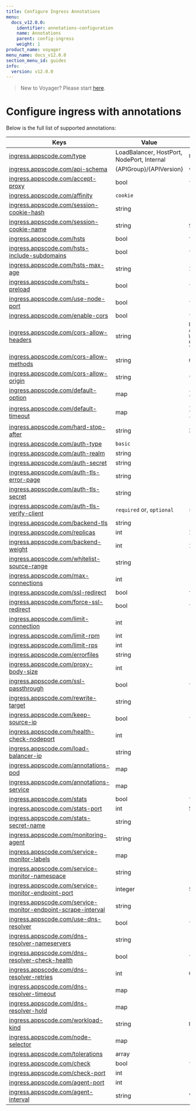 ```yaml
---
title: Configure Ingress Annotations
menu:
  docs_v12.0.0:
    identifier: annotations-configuration
    name: Annotations
    parent: config-ingress
    weight: 1
product_name: voyager
menu_name: docs_v12.0.0
section_menu_id: guides
info:
  version: v12.0.0
---
```


> New to Voyager? Please start [here](/docs/v12.0.0/concepts/overview).

# Configure ingress with annotations

Below is the full list of supported annotations:

|  Keys  |   Value   |  Default |
|--------|-----------|----------|
| [ingress.appscode.com/type](/docs/v12.0.0/concepts/README) | LoadBalancer, HostPort, NodePort, Internal | `LoadBalancer` |
| [ingress.appscode.com/api-schema](/docs/v12.0.0/concepts/overview) | {APIGroup}/{APIVersion} | `voyager.appscode.com/v1beta1` |
| [ingress.appscode.com/accept-proxy](/docs/v12.0.0/guides/ingress/configuration/accept-proxy) | bool | `false` |
| [ingress.appscode.com/affinity](/docs/v12.0.0/guides/ingress/http/sticky-session) | `cookie` | |
| [ingress.appscode.com/session-cookie-hash](/docs/v12.0.0/guides/ingress/http/sticky-session) | string | |
| [ingress.appscode.com/session-cookie-name](/docs/v12.0.0/guides/ingress/http/sticky-session) | string | `SERVERID` |
| [ingress.appscode.com/hsts](/docs/v12.0.0/guides/ingress/http/hsts) | bool | `true` |
| [ingress.appscode.com/hsts-include-subdomains](/docs/v12.0.0/guides/ingress/http/hsts) | bool | `false` |
| [ingress.appscode.com/hsts-max-age](/docs/v12.0.0/guides/ingress/http/hsts) | string | `15768000` |
| [ingress.appscode.com/hsts-preload](/docs/v12.0.0/guides/ingress/http/hsts) | bool | `false` |
| [ingress.appscode.com/use-node-port](/docs/v12.0.0/concepts/ingress-types/nodeport) | bool | `false` |
| [ingress.appscode.com/enable-cors](/docs/v12.0.0/guides/ingress/http/cors) | bool | `false` |
| [ingress.appscode.com/cors-allow-headers](/docs/v12.0.0/guides/ingress/http/cors) | string | `DNT,X-CustomHeader,Keep-Alive,User-Agent,X-Requested-With,If-Modified-Since,Cache-Control,Content-Type,Authorization` |
| [ingress.appscode.com/cors-allow-methods](/docs/v12.0.0/guides/ingress/http/cors) | string | `GET,PUT,POST,DELETE,PATCH,OPTIONS` |
| [ingress.appscode.com/cors-allow-origin](/docs/v12.0.0/guides/ingress/http/cors) | string | `*` |
| [ingress.appscode.com/default-option](/docs/v12.0.0/guides/ingress/configuration/default-options) | map | `{"http-server-close": "true", "dontlognull": "true"}` |
| [ingress.appscode.com/default-timeout](/docs/v12.0.0/guides/ingress/configuration/default-timeouts) | map | `{"connect": "5s", "server": "50s", "client": "50s", "client-fin": "50s", "tunnel": "50s"}` |
| [ingress.appscode.com/hard-stop-after](/docs/v12.0.0/guides/ingress/configuration/hard-stop-after) | string | `30s` |
| [ingress.appscode.com/auth-type](/docs/v12.0.0/guides/ingress/security/basic-auth) | `basic` | |
| [ingress.appscode.com/auth-realm](/docs/v12.0.0/guides/ingress/security/basic-auth) | string | |
| [ingress.appscode.com/auth-secret](/docs/v12.0.0/guides/ingress/security/basic-auth) | string | |
| [ingress.appscode.com/auth-tls-error-page](/docs/v12.0.0/guides/ingress/security/tls-auth) | string | |
| [ingress.appscode.com/auth-tls-secret](/docs/v12.0.0/guides/ingress/security/tls-auth) | string | |
| [ingress.appscode.com/auth-tls-verify-client](/docs/v12.0.0/guides/ingress/security/tls-auth) | `required` or, `optional` | `required` |
| [ingress.appscode.com/backend-tls](/docs/v12.0.0/guides/ingress/tls/backend-tls) | string | |
| [ingress.appscode.com/replicas](/docs/v12.0.0/guides/ingress/scaling) | int | `1` |
| [ingress.appscode.com/backend-weight](/docs/v12.0.0/guides/ingress/http/blue-green-deployment) | int | 1 |
| [ingress.appscode.com/whitelist-source-range](/docs/v12.0.0/guides/ingress/configuration/whitelist) | string | |
| [ingress.appscode.com/max-connections](/docs/v12.0.0/guides/ingress/configuration/max-connections) | int | |
| [ingress.appscode.com/ssl-redirect](/docs/v12.0.0/guides/ingress/configuration/ssl-redirect) | bool | `true` |
| [ingress.appscode.com/force-ssl-redirect](/docs/v12.0.0/guides/ingress/configuration/ssl-redirect) | bool | `false` |
| [ingress.appscode.com/limit-connection](/docs/v12.0.0/guides/ingress/configuration/rate-limit) | int | |
| [ingress.appscode.com/limit-rpm](/docs/v12.0.0/guides/ingress/configuration/rate-limit) | int | |
| [ingress.appscode.com/limit-rps](/docs/v12.0.0/guides/ingress/configuration/rate-limit) | int | |
| [ingress.appscode.com/errorfiles](/docs/v12.0.0/guides/ingress/configuration/error-files) | string | |
| [ingress.appscode.com/proxy-body-size](/docs/v12.0.0/guides/ingress/configuration/body-size) | int | |
| [ingress.appscode.com/ssl-passthrough](/docs/v12.0.0/guides/ingress/configuration/ssl-passthrough) | bool | `false` |
| [ingress.appscode.com/rewrite-target](/docs/v12.0.0/guides/ingress/configuration/rewrite-target) | string | |
| [ingress.appscode.com/keep-source-ip](/docs/v12.0.0/guides/ingress/configuration/keep-source-ip) | bool | `false` |
| [ingress.appscode.com/health-check-nodeport](/docs/v12.0.0/guides/ingress/configuration/keep-source-ip) | int | |
| [ingress.appscode.com/load-balancer-ip](/docs/v12.0.0/guides/ingress/configuration/loadbalancer-ip) | string | |
| [ingress.appscode.com/annotations-pod](/docs/v12.0.0/guides/ingress/configuration/pod-annotations) | map | |
| [ingress.appscode.com/annotations-service](/docs/v12.0.0/guides/ingress/configuration/service-annotations) | map | |
| [ingress.appscode.com/stats](/docs/v12.0.0/guides/ingress/monitoring/haproxy-stats) | bool | `false` |
| [ingress.appscode.com/stats-port](/docs/v12.0.0/guides/ingress/monitoring/haproxy-stats) | int | `56789` |
| [ingress.appscode.com/stats-secret-name](/docs/v12.0.0/guides/ingress/monitoring/haproxy-stats) | string | |
| [ingress.appscode.com/monitoring-agent](/docs/v12.0.0/guides/ingress/monitoring/using-coreos-prometheus-operator) | string  |         |
| [ingress.appscode.com/service-monitor-labels](/docs/v12.0.0/guides/ingress/monitoring/using-coreos-prometheus-operator) | map     |         |
| [ingress.appscode.com/service-monitor-namespace](/docs/v12.0.0/guides/ingress/monitoring/using-coreos-prometheus-operator) | string  |         |
| [ingress.appscode.com/service-monitor-endpoint-port](/docs/v12.0.0/guides/ingress/monitoring/using-coreos-prometheus-operator) | integer | 56790   |
| [ingress.appscode.com/service-monitor-endpoint-scrape-interval](/docs/v12.0.0/guides/ingress/monitoring/using-coreos-prometheus-operator) | string  |         |
| [ingress.appscode.com/use-dns-resolver](/docs/v12.0.0/guides/ingress/http/external-svc#using-external-domain) | bool | `false` |
| [ingress.appscode.com/dns-resolver-nameservers](/docs/v12.0.0/guides/ingress/http/external-svc#using-external-domain) | string | |
| [ingress.appscode.com/dns-resolver-check-health](/docs/v12.0.0/guides/ingress/http/external-svc#using-external-domain) | bool | `true` |
| [ingress.appscode.com/dns-resolver-retries](/docs/v12.0.0/guides/ingress/http/external-svc#using-external-domain) | int | `0` |
| [ingress.appscode.com/dns-resolver-timeout](/docs/v12.0.0/guides/ingress/http/external-svc#using-external-domain) | map | |
| [ingress.appscode.com/dns-resolver-hold](/docs/v12.0.0/guides/ingress/http/external-svc#using-external-domain) | map | |
| [ingress.appscode.com/workload-kind](/docs/v12.0.0/guides/ingress/pod-placement#choosing-workload-kind) | string | `Deployment` |
| [ingress.appscode.com/node-selector](/docs/v12.0.0/guides/ingress/pod-placement#using-node-selector) | map | |
| [ingress.appscode.com/tolerations](/docs/v12.0.0/guides/ingress/pod-placement#using-taints-and-toleration) | array | |
| [ingress.appscode.com/check](/docs/v12.0.0/guides/ingress/configuration/health-check) | bool | `false` |
| [ingress.appscode.com/check-port](/docs/v12.0.0/guides/ingress/configuration/health-check) | int | |
| [ingress.appscode.com/agent-port](/docs/v12.0.0/guides/ingress/configuration/agent-check) | int | |
| [ingress.appscode.com/agent-interval](/docs/v12.0.0/guides/ingress/configuration/agent-check) | string | "2000ms" |
